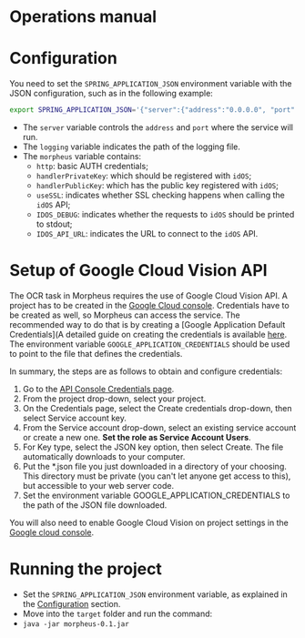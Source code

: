 Operations manual
=================

# Configuration

You need to set the `SPRING_APPLICATION_JSON` environment variable with the JSON configuration, such as in the following example:

```bash
export SPRING_APPLICATION_JSON='{"server":{"address":"0.0.0.0", "port": 8080}, "logging":{"file":"morpheus-spring.log"}, "morpheus":{"http":{"user":"cassio", "password":"god"}, "handlerPrivateKey": "81197557e9117dfd6f16cb72a2710830", "handlerPublicKey": "b16c931c061e14af275bd2c86d3cf48d", "useSSL": true, "IDOS_DEBUG": 1, "IDOS_API_URL": "https://cassio.idos.io/1.0"}}'
```

* The `server` variable controls the `address` and `port` where the service will run.
* The `logging` variable indicates the path of the logging file.
* The `morpheus` variable contains:
    * `http`: basic AUTH credentials;
    * `handlerPrivateKey`: which should be registered with `idOS`;
    * `handlerPublicKey`: which has the public key registered with `idOS`;
    * `useSSL`: indicates whether SSL checking happens when calling the `idOS` API;
    * `IDOS_DEBUG`: indicates whether the requests to `idOS` should be printed to stdout;
    * `IDOS_API_URL`: indicates the URL to connect to the `idOS` API.

# Setup of Google Cloud Vision API 
The OCR task in Morpheus requires the use of Google Cloud Vision API.
A project has to be created in the [Google Cloud console](https://console.cloud.google.com). 
Credentials have to be created as well, so Morpheus can access the service.
The recommended way to do that is by creating a [Google Application Default Credentials](A detailed guide on creating the credentials is available [here](https://cloud.google.com/docs/authentication#getting_credentials_for_server-centric_flow).
The environment variable `GOOGLE_APPLICATION_CREDENTIALS` should be used to point to the file that defines the credentials.

In summary, the steps are as follows to obtain and configure credentials:
1. Go to the [API Console Credentials page](https://console.developers.google.com/project/_/apis/credentials).
2. From the project drop-down, select your project.
3. On the Credentials page, select the Create credentials drop-down, then select Service account key.
4. From the Service account drop-down, select an existing service account or create a new one. **Set the role as Service Account Users**.
5. For Key type, select the JSON key option, then select Create. The file automatically downloads to your computer.
6. Put the *.json file you just downloaded in a directory of your choosing. This directory must be private (you can't let anyone get access to this), but accessible to your web server code.
7. Set the environment variable GOOGLE_APPLICATION_CREDENTIALS to the path of the JSON file downloaded.
                                                                                    
You will also need to enable Google Cloud Vision on project settings in the [Google cloud console](https://console.cloud.google.com).

# Running the project

* Set the `SPRING_APPLICATION_JSON` environment variable, as explained in the [Configuration](#configuration) section.
* Move into the `target` folder and run the command:
* `java -jar morpheus-0.1.jar`
